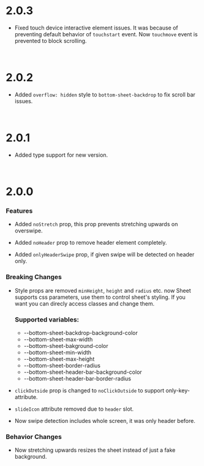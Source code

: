 # 2.0.3

- Fixed touch device interactive element issues. It was because of preventing default behavior of `touchstart` event. Now `touchmove` event is prevented to block scrolling.

<br>

# 2.0.2

- Added `overflow: hidden` style to `bottom-sheet-backdrop` to fix scroll bar issues.

<br>

# 2.0.1

- Added type support for new version.

<br>

# 2.0.0
### Features
  - Added `noStretch` prop, this prop prevents stretching upwards on overswipe.

  - Added `noHeader` prop to remove header element completely.

  - Added `onlyHeaderSwipe` prop, if given swipe will be detected on header only.

### Breaking Changes
  - Style props are removed `minHeight`, `height` and `radius` etc. now Sheet supports css parameters, use them to control sheet's styling. If you want you can direcly access classes and change them.
    ### Supported variables:
    - --bottom-sheet-backdrop-background-color
    - --bottom-sheet-max-width
    - --bottom-sheet-bakground-color
    - --bottom-sheet-min-width
    - --bottom-sheet-max-height
    - --bottom-sheet-border-radius
    - --bottom-sheet-header-bar-background-color
    - --bottom-sheet-header-bar-border-radius
 
  - `clickOutside` prop is changed to `noClickOutside` to support only-key-attribute.

  - `slideIcon` attribute removed due to `header` slot.

  - Now swipe detection includes whole screen, it was only header before.


### Behavior Changes
  - Now stretching upwards resizes the sheet instead of just a fake background.
<br>
